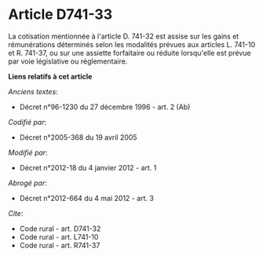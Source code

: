 # Article D741-33

La cotisation mentionnée à l'article D. 741-32 est assise sur les gains et rémunérations déterminés selon les modalités
prévues aux articles L. 741-10 et R. 741-37, ou sur une assiette forfaitaire ou réduite lorsqu'elle est prévue par voie
législative ou réglementaire.

**Liens relatifs à cet article**

_Anciens textes_:

  - Décret n°96-1230 du 27 décembre 1996 - art. 2 (Ab)

_Codifié par_:

  - Décret n°2005-368 du 19 avril 2005

_Modifié par_:

  - Décret n°2012-18 du 4 janvier 2012 - art. 1

_Abrogé par_:

  - Décret n°2012-664 du 4 mai 2012 - art. 3

_Cite_:

  - Code rural - art. D741-32
  - Code rural - art. L741-10
  - Code rural - art. R741-37
